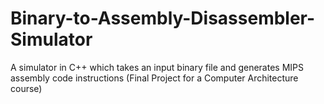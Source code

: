 # Binary-to-Assembly-Disassembler-Simulator
A simulator in C++ which takes an input binary file and generates MIPS assembly code instructions (Final Project for a Computer Architecture course)
